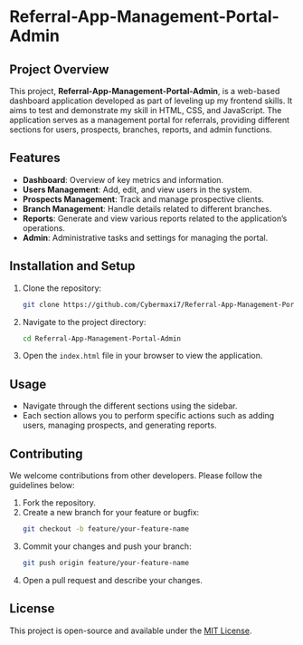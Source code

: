 # Referral-App-Management-Portal-Admin

## Project Overview

This project, **Referral-App-Management-Portal-Admin**, is a web-based dashboard application developed as part of leveling up my frontend skills. It aims to test and demonstrate my skill in HTML, CSS, and JavaScript. The application serves as a management portal for referrals, providing different sections for users, prospects, branches, reports, and admin functions.

## Features

-   **Dashboard**: Overview of key metrics and information.
-   **Users Management**: Add, edit, and view users in the system.
-   **Prospects Management**: Track and manage prospective clients.
-   **Branch Management**: Handle details related to different branches.
-   **Reports**: Generate and view various reports related to the application’s operations.
-   **Admin**: Administrative tasks and settings for managing the portal.

## Installation and Setup

1. Clone the repository:
    ```bash
    git clone https://github.com/Cybermaxi7/Referral-App-Management-Portal-Admin.git
    ```
2. Navigate to the project directory:
    ```bash
    cd Referral-App-Management-Portal-Admin
    ```
3. Open the `index.html` file in your browser to view the application.

## Usage

-   Navigate through the different sections using the sidebar.
-   Each section allows you to perform specific actions such as adding users, managing prospects, and generating reports.



## Contributing

We welcome contributions from other developers. Please follow the guidelines below:

1. Fork the repository.
2. Create a new branch for your feature or bugfix:
    ```bash
    git checkout -b feature/your-feature-name
    ```
3. Commit your changes and push your branch:
    ```bash
    git push origin feature/your-feature-name
    ```
4. Open a pull request and describe your changes.

## License

This project is open-source and available under the [MIT License](LICENSE).
